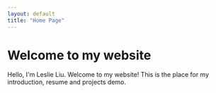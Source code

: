 ```yaml
---
layout: default
title: "Home Page"
---
```


# Welcome to my website
<div class="card">
    <div data-aos="zoom-out">
    Hello, I'm Leslie Liu. 
    Welcome to my website! 
    This is the place for my introduction, resume and projects demo.
    </div>
</div>

